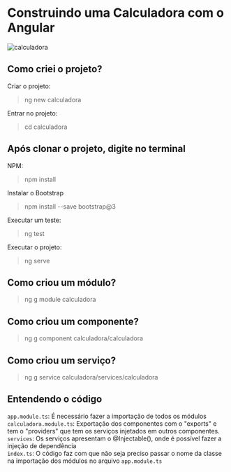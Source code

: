 # Construindo uma Calculadora com o Angular
![calculadora](https://user-images.githubusercontent.com/72028645/133897006-c1f8a583-4bc2-42cc-b958-d097f6f5abb4.png)

## Como criei o projeto?
Criar o projeto:
>ng new calculadora

Entrar no projeto:
>cd calculadora

## Após clonar o projeto, digite no terminal
NPM:
>npm install

Instalar o Bootstrap
>npm install --save bootstrap@3

Executar um teste:
>ng test

Executar o projeto:
>ng serve

## Como criou um módulo?
>ng g module calculadora

## Como criou um componente?
>ng g component calculadora/calculadora

## Como criou um serviço?
>ng g service calculadora/services/calculadora

## Entendendo o código
`app.module.ts`: É necessário fazer a importação de todos os módulos <br>
`calculadora.module.ts`: Exportação dos componentes com o "exports" e tem o "providers" que tem os serviços injetados em outros componentes. <br>
`services`: Os serviços apresentam o @Injectable(), onde é possível fazer a injeção de dependência <br>
`index.ts`: O código faz com que não seja preciso passar o nome da classe na importação dos módulos no arquivo `app.module.ts` <br>

